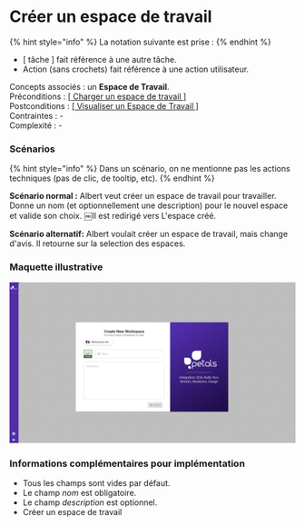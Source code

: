 # Créer un espace de travail

{% hint style="info" %}
La notation suivante est prise :
{% endhint %}

* \[ tâche \] fait référence à une autre tâche.
* Action \(sans crochets\) fait référence à une action utilisateur.

Concepts associés : un **Espace de Travail**.  
Préconditions : [\[ Charger un espace de travail \]](charger-un-espace-de-travail.md)  
Postconditions : [\[ Visualiser un Espace de Travail \]](visualiser-un-espace-de-travail.md)  
Contraintes : -  
Complexité : -  


### Scénarios

{% hint style="info" %}
Dans un scénario, on ne mentionne pas les actions techniques \(pas de clic, de tooltip, etc\).
{% endhint %}

**Scénario normal :** Albert veut créer un espace de travail pour travailler. Donne un nom \(et optionnellement une description\) pour le nouvel espace et valide son choix. ￼Il est redirigé vers L'espace créé.

**Scénario alternatif:** Albert voulait créer un espace de travail, mais change d'avis. Il retourne sur la selection des espaces.

### 

### Maquette illustrative

![](../../.gitbook/assets/bertrand-workspace-create-1.png)



### Informations complémentaires pour implémentation

* Tous les champs sont vides par défaut. 
* Le champ _nom_ est obligatoire.
* Le champ _description_ est optionnel.
* Créer un espace de travail



